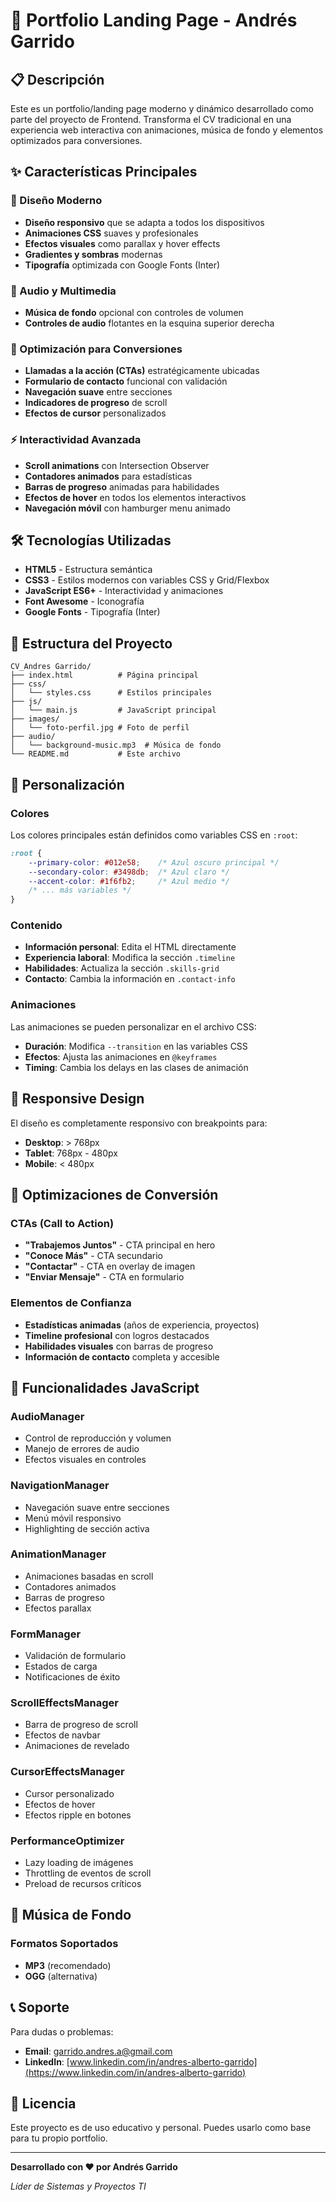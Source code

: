 # 🚀 Portfolio Landing Page - Andrés Garrido

## 📋 Descripción

Este es un portfolio/landing page moderno y dinámico desarrollado como parte del proyecto de Frontend. Transforma el CV tradicional en una experiencia web interactiva con animaciones, música de fondo y elementos optimizados para conversiones.

## ✨ Características Principales

### 🎨 Diseño Moderno
- **Diseño responsivo** que se adapta a todos los dispositivos
- **Animaciones CSS** suaves y profesionales
- **Efectos visuales** como parallax y hover effects
- **Gradientes y sombras** modernas
- **Tipografía** optimizada con Google Fonts (Inter)

### 🎵 Audio y Multimedia
- **Música de fondo** opcional con controles de volumen
- **Controles de audio** flotantes en la esquina superior derecha

### 🎯 Optimización para Conversiones
- **Llamadas a la acción (CTAs)** estratégicamente ubicadas
- **Formulario de contacto** funcional con validación
- **Navegación suave** entre secciones
- **Indicadores de progreso** de scroll
- **Efectos de cursor** personalizados

### ⚡ Interactividad Avanzada
- **Scroll animations** con Intersection Observer
- **Contadores animados** para estadísticas
- **Barras de progreso** animadas para habilidades
- **Efectos de hover** en todos los elementos interactivos
- **Navegación móvil** con hamburger menu animado

## 🛠️ Tecnologías Utilizadas

- **HTML5** - Estructura semántica
- **CSS3** - Estilos modernos con variables CSS y Grid/Flexbox
- **JavaScript ES6+** - Interactividad y animaciones
- **Font Awesome** - Iconografía
- **Google Fonts** - Tipografía (Inter)

## 📁 Estructura del Proyecto

```
CV_Andres Garrido/
├── index.html          # Página principal
├── css/
│   └── styles.css      # Estilos principales
├── js/
│   └── main.js         # JavaScript principal
├── images/
│   └── foto-perfil.jpg # Foto de perfil
├── audio/
│   └── background-music.mp3  # Música de fondo
└── README.md           # Este archivo
```

## 🎨 Personalización

### Colores
Los colores principales están definidos como variables CSS en `:root`:
```css
:root {
    --primary-color: #012e58;    /* Azul oscuro principal */
    --secondary-color: #3498db;  /* Azul claro */
    --accent-color: #1f6fb2;     /* Azul medio */
    /* ... más variables */
}
```

### Contenido
- **Información personal**: Edita el HTML directamente
- **Experiencia laboral**: Modifica la sección `.timeline`
- **Habilidades**: Actualiza la sección `.skills-grid`
- **Contacto**: Cambia la información en `.contact-info`

### Animaciones
Las animaciones se pueden personalizar en el archivo CSS:
- **Duración**: Modifica `--transition` en las variables CSS
- **Efectos**: Ajusta las animaciones en `@keyframes`
- **Timing**: Cambia los delays en las clases de animación

## 📱 Responsive Design

El diseño es completamente responsivo con breakpoints para:
- **Desktop**: > 768px
- **Tablet**: 768px - 480px  
- **Mobile**: < 480px

## 🎯 Optimizaciones de Conversión

### CTAs (Call to Action)
- **"Trabajemos Juntos"** - CTA principal en hero
- **"Conoce Más"** - CTA secundario
- **"Contactar"** - CTA en overlay de imagen
- **"Enviar Mensaje"** - CTA en formulario

### Elementos de Confianza
- **Estadísticas animadas** (años de experiencia, proyectos)
- **Timeline profesional** con logros destacados
- **Habilidades visuales** con barras de progreso
- **Información de contacto** completa y accesible

## 🔧 Funcionalidades JavaScript

### AudioManager
- Control de reproducción y volumen
- Manejo de errores de audio
- Efectos visuales en controles

### NavigationManager
- Navegación suave entre secciones
- Menú móvil responsivo
- Highlighting de sección activa

### AnimationManager
- Animaciones basadas en scroll
- Contadores animados
- Barras de progreso
- Efectos parallax

### FormManager
- Validación de formulario
- Estados de carga
- Notificaciones de éxito

### ScrollEffectsManager
- Barra de progreso de scroll
- Efectos de navbar
- Animaciones de revelado

### CursorEffectsManager
- Cursor personalizado
- Efectos de hover
- Efectos ripple en botones

### PerformanceOptimizer
- Lazy loading de imágenes
- Throttling de eventos de scroll
- Preload de recursos críticos

## 🎵 Música de Fondo

### Formatos Soportados
- **MP3** (recomendado)
- **OGG** (alternativa)


## 📞 Soporte

Para dudas o problemas:
- **Email**: garrido.andres.a@gmail.com
- **LinkedIn**: [www.linkedin.com/in/andres-alberto-garrido](https://www.linkedin.com/in/andres-alberto-garrido)

## 📄 Licencia

Este proyecto es de uso educativo y personal. Puedes usarlo como base para tu propio portfolio.

---

**Desarrollado con ❤️ por Andrés Garrido**

*Líder de Sistemas y Proyectos TI*

